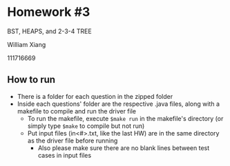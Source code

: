 # Homework #3

BST, HEAPS, and 2-3-4 TREE

William Xiang

111716669



## How to run

* There is a folder for each question in the zipped folder
* Inside each questions' folder are the respective .java files, along with a makefile to compile and run the driver file
  * To run the makefile, execute `$make run` in the makefile's directory (or simply type `$make` to compile but not run)
  * Put input files (in<#>.txt, like the last HW) are in the same directory as the driver file before running
    * Also please make sure there are no blank lines between test cases in input files
